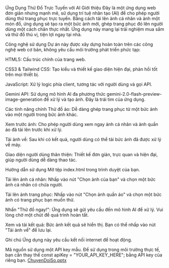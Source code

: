 Ứng Dụng Thử Đồ Trực Tuyến với AI
Giới thiệu
Đây là một ứng dụng web đơn giản nhưng mạnh mẽ, sử dụng trí tuệ nhân tạo (AI) để cho phép người dùng thử trang phục trực tuyến. Bằng cách tải lên ảnh cá nhân và ảnh một món đồ, ứng dụng sẽ tạo ra một bức ảnh mới, ghép trang phục đó lên người dùng một cách chân thực nhất. Ứng dụng này mang lại trải nghiệm mua sắm và thử đồ thú vị, tiện lợi ngay tại nhà.

Công nghệ sử dụng
Dự án này được xây dựng hoàn toàn trên các công nghệ web cơ bản, không yêu cầu môi trường phát triển phức tạp:

HTML5: Cấu trúc chính của trang web.

CSS3 & Tailwind CSS: Tạo kiểu và thiết kế giao diện hiện đại, phản hồi tốt trên mọi thiết bị.

JavaScript: Xử lý logic phía client, tương tác với người dùng và gọi API.

Gemini API: Sử dụng mô hình AI đa phương thức gemini-2.0-flash-preview-image-generation để xử lý và tạo ảnh. Đây là trái tim của ứng dụng.

Các tính năng chính
Thử đồ ảo: Dễ dàng ghép trang phục từ một bức ảnh vào một người trong bức ảnh khác.

Xem trước ảnh: Cho phép người dùng xem ngay ảnh cá nhân và ảnh quần áo đã tải lên trước khi xử lý.

Tải ảnh về: Sau khi có kết quả, người dùng có thể tải bức ảnh đã được xử lý về máy.

Giao diện người dùng thân thiện: Thiết kế đơn giản, trực quan và hiện đại, giúp người dùng dễ dàng thao tác.

Hướng dẫn sử dụng
Mở tệp index.html trong trình duyệt của bạn.

Tải lên ảnh cá nhân: Nhấp vào nút "Chọn ảnh của bạn" và chọn một bức ảnh cá nhân có chứa người.

Tải lên ảnh trang phục: Nhấp vào nút "Chọn ảnh quần áo" và chọn một bức ảnh có trang phục bạn muốn thử.

Nhấn "Thử đồ ngay!": Ứng dụng sẽ gửi yêu cầu đến mô hình AI để xử lý. Vui lòng chờ một chút để quá trình hoàn tất.


Xem và tải kết quả: Bức ảnh kết quả sẽ hiển thị. Bạn có thể nhấp vào nút "Tải ảnh về" để lưu lại.

Ghi chú
Ứng dụng này yêu cầu kết nối internet để hoạt động.


Mã nguồn sử dụng một API key mẫu. Để sử dụng trong môi trường thực tế, bạn cần thay thế const apiKey = "YOUR_API_KEY_HERE"; bằng API key của riêng bạn.
[ChuyenDoiSo.pptx](https://github.com/user-attachments/files/21846871/ChuyenDoiSo.pptx)
